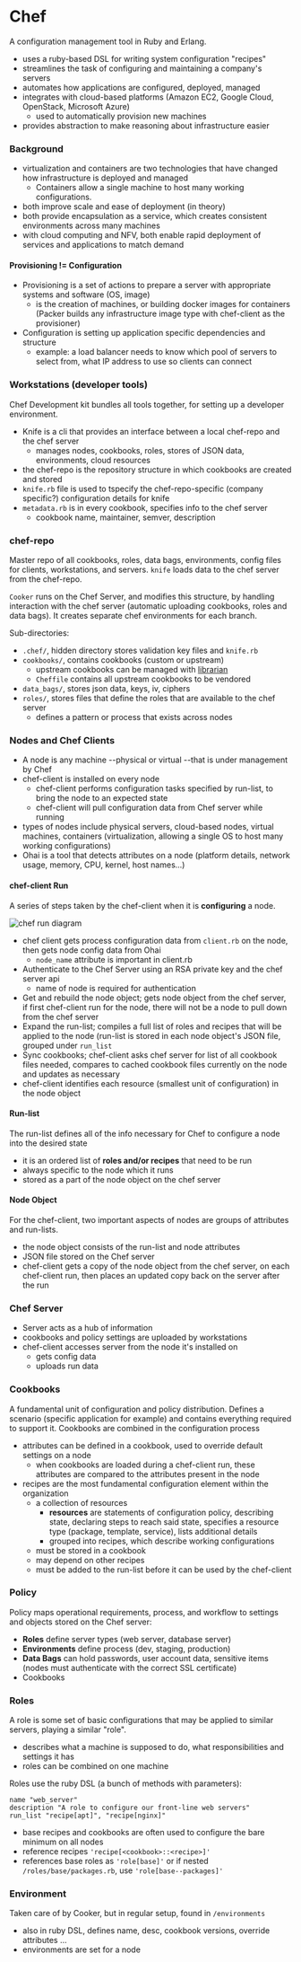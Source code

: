 # Chef
A configuration management tool in Ruby and Erlang. 
- uses a ruby-based DSL for writing system configuration "recipes"
- streamlines the task of configuring and maintaining a company's servers 
- automates how applications are configured, deployed, managed
- integrates with cloud-based platforms (Amazon EC2, Google Cloud, OpenStack, Microsoft Azure)
  - used to automatically provision new machines 
- provides abstraction to make reasoning about infrastructure easier

### Background
- virtualization and containers are two technologies that have changed how infrastructure is deployed and managed
  - Containers allow a single machine to host many working configurations.
- both improve scale and ease of deployment (in theory)
- both provide encapsulation as a service, which creates consistent environments across many machines
- with cloud computing and NFV, both enable rapid deployment of services and applications to match demand

#### Provisioning != Configuration
- Provisioning is a set of actions to prepare a server with appropriate systems and software (OS, image)
  - is the creation of machines, or building docker images for containers (Packer builds any infrastructure image type with chef-client as the provisioner)  
- Configuration is setting up application specific dependencies and structure
  - example: a load balancer needs to know which pool of servers to select from, what IP address to use so clients can connect
 
### Workstations (developer tools)
Chef Development kit bundles all tools together, for setting up a developer environment.
- Knife is a cli that provides an interface between a local chef-repo and the chef server
  - manages nodes, cookbooks, roles, stores of JSON data, environments, cloud resources
- the chef-repo is the repository structure in which cookbooks are created and stored
- `knife.rb` file is used to tspecify the chef-repo-specific (company specific?) configuration details for knife
- `metadata.rb` is in every cookbook, specifies info to the chef server
  - cookbook name, maintainer, semver, description

### chef-repo
Master repo of all cookbooks, roles, data bags, environments, config files for clients, workstations, and servers. `knife` loads data to the chef server from the chef-repo. 

`Cooker` runs on the Chef Server, and modifies this structure, by handling interaction with the chef server (automatic uploading cookbooks, roles and data bags). It creates separate chef environments for each branch.

Sub-directories:
- `.chef/`, hidden directory stores validation key files and `knife.rb`
- `cookbooks/`, contains cookbooks (custom or upstream)
  - upstream cookbooks can be managed with [librarian](https://github.com/applicationsonline/librarian-chef)
  - `Cheffile` contains all upstream cookbooks to be vendored 
- `data_bags/`, stores json data, keys, iv, ciphers
- `roles/`, stores files that define the roles that are available to the chef server
  - defines a pattern or process that exists across nodes

### Nodes and Chef Clients
- A node is any machine --physical or virtual --that is under management by Chef
- chef-client is installed on every node
  - chef-client performs configuration tasks specified by run-list, to bring the node to an expected state
  - chef-client will pull configuration data from Chef server while running
- types of nodes include physical servers, cloud-based nodes, virtual machines, containers (virtualization, allowing a single OS to host many working configurations)
- Ohai is a tool that detects attributes on a node (platform details, network usage, memory, CPU, kernel, host names...)

#### chef-client Run
A series of steps taken by the chef-client when it is **configuring** a node.

![chef run diagram](https://docs.chef.io/_images/chef_run.png)

- chef client gets process configuration data from `client.rb` on the node, then gets node config data from Ohai
  - `node_name` attribute is important in client.rb
- Authenticate to the Chef Server using an RSA private key and the chef server api
  - name of node is required for authentication
- Get and rebuild the node object; gets node object from the chef server, if first chef-client run for the node, there will not be a node to pull down from the chef server 
- Expand the run-list; compiles a full list of roles and recipes that will be applied to the node (run-list is stored in each node object's JSON file, grouped under `run_list`
- Sync cookbooks; chef-client asks chef server for list of all cookbook files needed, compares to cached cookbook files currently on the node and updates as necessary
- chef-client identifies each resource (smallest unit of configuration) in the node object

#### Run-list 
The run-list defines all of the info necessary for Chef to configure a node into the desired state
- it is an ordered list of **roles and/or recipes** that need to be run
- always specific to the node which it runs
- stored as a part of the node object on the chef server

#### Node Object
For the chef-client, two important aspects of nodes are groups of attributes and run-lists. 
- the node object consists of the run-list and node attributes
- JSON file stored on the Chef server 
- chef-client gets a copy of the node object from the chef server, on each chef-client run, then places an updated copy back on the server after the run

### Chef Server
- Server acts as a hub of information
- cookbooks and policy settings are uploaded by workstations
- chef-client accesses server from the node it's installed on
  - gets config data
  - uploads run data

### Cookbooks
A fundamental unit of configuration and policy distribution. Defines a scenario (specific application for example) and contains everything required to support it. Cookbooks are combined in the configuration process
- attributes can be defined in a cookbook, used to override default settings on a node
  - when cookbooks are loaded during a chef-client run, these attributes are compared to the attributes present in the node
- recipes are the most fundamental configuration element within the organization
  - a collection of resources
    - **resources** are statements of configuration policy, describing state, declaring steps to reach said state, specifies a resource type (package, template, service), lists additional details
    - grouped into recipes, which describe working configurations
  - must be stored in a cookbook
  - may depend on other recipes 
  - must be added to the run-list before it can be used by the chef-client

### Policy
Policy maps operational requirements, process, and workflow to settings and objects stored on the Chef server:
- **Roles** define server types (web server, database server)
- **Environments** define process (dev, staging, production)
- **Data Bags** can hold passwords, user account data, sensitive items (nodes must authenticate with the correct SSL certificate)
- Cookbooks

### Roles
A role is some set of basic configurations that may be applied to similar servers, playing a similar "role".
- describes what a machine is supposed to do, what responsibilities and settings it has
- roles can be combined on one machine

Roles use the ruby DSL (a bunch of methods with parameters):
```
name "web_server"
description "A role to configure our front-line web servers"
run_list "recipe[apt]", "recipe[nginx]"
```

- base recipes and cookbooks are often used to configure the bare minimum on all nodes
- reference recipes `'recipe[<cookbook>::<recipe>]'`
- references base roles as `'role[base]'` or if nested `/roles/base/packages.rb`, use `'role[base--packages]'`

### Environment
Taken care of by Cooker, but in regular setup, found in `/environments`
- also in ruby DSL, defines name, desc, cookbook versions, override attributes ...
- environments are set for a node
